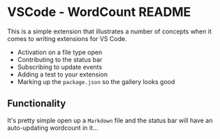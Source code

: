 # VSCode - WordCount README

This is a simple extension that illustrates a number of concepts when it comes to writing extensions for VS Code.

* Activation on a file type open
* Contributing to the status bar
* Subscribing to update events
* Adding a test to your extension
* Marking up the `package.json` so the gallery looks good

## Functionality

It's pretty simple open up a `Markdown` file and the status bar will have an auto-updating wordcount in it...
